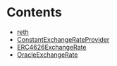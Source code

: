 # Contents

- [reth](/src/misc/reth)
- [ConstantExchangeRateProvider](ConstantExchangeRateProvider.sol/contract.ConstantExchangeRateProvider.md)
- [ERC4626ExchangeRate](ERC4626ExchangeRate.sol/contract.ERC4626ExchangeRate.md)
- [OracleExchangeRate](OracleExchangeRate.sol/contract.OracleExchangeRate.md)
